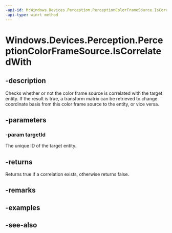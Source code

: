 ----api-id: M:Windows.Devices.Perception.PerceptionColorFrameSource.IsCorrelatedWith(System.String)
-api-type: winrt method
---<!-- Method syntaxpublic bool IsCorrelatedWith(System.String targetId)--># Windows.Devices.Perception.PerceptionColorFrameSource.IsCorrelatedWith## -descriptionChecks whether or not the color frame source is correlated with the target entity. If the result is true, a transform matrix can be retrieved to change coordinate basis from this color frame source to the entity, or vice versa.## -parameters### -param targetIdThe unique ID of the target entity.## -returnsReturns true if a correlation exists, otherwise returns false.## -remarks## -examples## -see-also